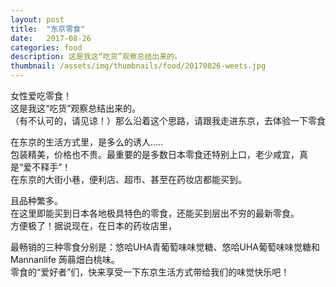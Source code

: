 ```yaml
---
layout: post
title:  "东京零食"
date:   2017-08-26
categories: food
description: 这是我这“吃货”观察总结出来的。
thumbnail: /assets/img/thumbnails/food/20170826-weets.jpg
---
```

女性爱吃零食！<br/>
这是我这“吃货”观察总结出来的。<br/>
（有不认可的，请见谅！）那么沿着这个思路，请跟我走进东京，去体验一下零食

在东京的生活方式里，是多么的诱人.....<br/>
包装精美，价格也不贵。最重要的是多数日本零食还特别上口，老少咸宜，真是“爱不释手”！<br/>
在东京的大街小巷，便利店、超市、甚至在药妆店都能买到。

且品种繁多。<br/>
在这里即能买到日本各地极具特色的零食，还能买到层出不穷的最新零食。<br/>
方便极了！据说现在，在日本的药妆店里，


最畅销的三种零食分别是：悠哈UHA青葡萄味味觉糖、悠哈UHA葡萄味味觉糖和Mannanlife 蒟蒻畑白桃味。<br/>
零食的“爱好者”们，快来享受一下东京生活方式带给我们的味觉快乐吧！
